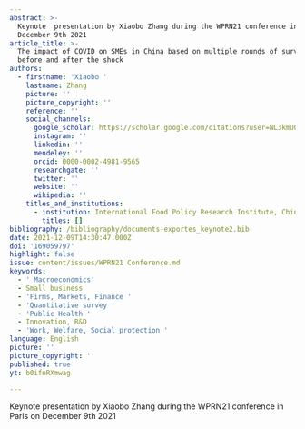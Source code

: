 ```yaml
---
abstract: >-
  Keynote  presentation by Xiaobo Zhang during the WPRN21 conference in Paris on
  December 9th 2021
article_title: >-
  The impact of COVID on SMEs in China based on multiple rounds of surveys
  before and after the shock
authors:
  - firstname: 'Xiaobo '
    lastname: Zhang
    picture: ''
    picture_copyright: ''
    reference: ''
    social_channels:
      google_scholar: https://scholar.google.com/citations?user=NL3kmU0AAAAJ&hl=en
      instagram: ''
      linkedin: ''
      mendeley: ''
      orcid: 0000-0002-4981-9565
      researchgate: ''
      twitter: ''
      website: ''
      wikipedia: ''
    titles_and_institutions:
      - institution: International Food Policy Research Institute, China
        titles: []
bibliography: /bibliography/documents-exportes_keynote2.bib
date: 2021-12-09T14:30:47.000Z
doi: '169059797'
highlight: false
issue: content/issues/WPRN21 Conference.md
keywords:
  - ' Macroeconomics'
  - Small business
  - 'Firms, Markets, Finance '
  - 'Quantitative survey '
  - 'Public Health '
  - Innovation, R&D
  - 'Work, Welfare, Social protection '
language: English
picture: ''
picture_copyright: ''
published: true
yt: b0ifnRXmwag

---
```



Keynote presentation by Xiaobo Zhang during the WPRN21 conference in Paris on December 9th 2021

<Youtube yt="b0ifnRXmwag" caption ="Xiaobo Zhang: The impact of COVID on SMEs in China based on multiple rounds"></Youtube>
